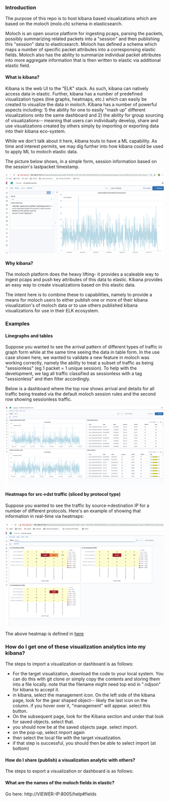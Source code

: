 

### Introduction

The purpose of this repo is to host kibana based visualizations which are based on the moloch (molo.ch) schema in elasticsearch.

Moloch is an open source platform for ingesting pcaps, parsing the packets, possibly summarizing related packets into a "session" and then publishing this "session" data to elasticsearch.   Moloch has defined a schema which maps a number of specific packet attributes into a corresponsing elastic fields.  Moloch also has the ability to summarize individual packet attributes into more aggregate information that is then written to elastic via additional elastic field.

#### What is kibana?

Kibana is the web UI to the "ELK" stack.  As such, kibana can natively access data in elastic.  Further, kibana has a number of predefined visualization types (line graphs, heatmaps, etc.) which can easily be created to visualize the data in moloch.  Kibana has a number of powerful aspects including: 1) the ability for one to  easily "mash up" different visualizations onto the same dashboard and 2) the ability for group sourcing of visualizations-- meaning that users can individually develop, share and use visualizations created by others simply by importing or exporting data into their kibana eco-system.

While we don't talk about it here, kibana touts to have a ML capability.  As time and interest permits, we may dig further into how kibana could be used to apply ML to moloch elastic data.

The picture below shows, in a simple form, session information based on the session's lastpacket timestamp.  

![](https://github.com/bf31415/moloch-kibana-examples/blob/master/Screen%20Shot%202019-09-04%20at%2008.34.03.png)



#### Why kibana?

The moloch platform does  the heavy lifting- it provides a scaleable way to ingest pcaps and push key attributes of this data to elastic.   Kibana provides an easy way to create visualizations based on this elastic data.  

The intent here is to combine these to capabilities, namely to provide a means for moloch users to either publish one or more of their kibana visualization's of moloch data or to use others published kibana visualizations for use in their ELK ecosystem.


### Examples

#### Linegraphs and tables

Suppose you wanted to see the arrival pattern of different types of traffic in graph form while at the same time seeing the data in table form.  In the use case shown here, we wanted to validate a new feature in moloch was working correctly, namely the ability to treat a subset of traffic as being "sessionless" (eg 1 packet = 1 unique session).  To help with the development, we tag all traffic classified as sessionless with a tag "sessionless" and then filter accordingly.

Below is a dashboard where the top row shows arrival and details for all traffic being treated via the default moloch session rules and the second row showing sessionless traffic.

![](https://github.com/bf31415/moloch-kibana-examples/blob/master/examples/dashboard-sessionless.png)

#### Heatmaps for src->dst traffic (sliced by protocol type)

Suppose you wanted to see the traffic by source->destination IP for a number of different protocols.  Here's an example of showing that information in real-time via heatmaps:


![](https://github.com/bf31415/moloch-kibana-examples/blob/master/heatmap-example.png)

The above heatmap is defined in [here](https://github.com/bf31415/moloch-kibana-examples/blob/master/examples/dashboard-heatmap-example.ndjson)


### How do I get one of these visualization analytics into my kibana?

The steps to import a visualization or dashboard is as follows:

* For the target visualization, download the code to your local system.  You can do this with git clone or simply copy the contents and storing them into a file locally.  note that the filename might need top end in ".ndjson" for kibana to accept it.
* in kibana, select the management icon.  On the left side of the kibana page, look for the gear shaped object-- likely the last icon on the column.  if you hover over it, "management" will appear.  select this button.
* On the subsequent page, look for the Kibana section and under that look for saved objects.  select that.
* you should now be at the saved objects page.  select import.
* on the pop-up, select import again
* then select the local file with the target visualization.
* if that step is successful, you should then be able to select import (at bottom) 


#### How do I share (publish) a visualization analytic with others?

The steps to export a visualization or dashboard is as follows:


#### What are the names of the moloch fields in elastic?

Go here: http://VIEWER-IP:8005/help#fields



